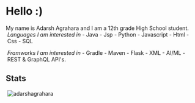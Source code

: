 
<link rel="stylesheet" href="https://cdn.jsdelivr.net/gh/devicons/devicon@v2.15.1/devicon.min.css">

# Hello   :)
My name is Adarsh Agrahara and I am a 12th grade High School student. 
&nbsp;*Languages I am interested in*
-&nbsp;Java
-&nbsp;Jsp
-&nbsp;Python
-&nbsp;Javascript
-&nbsp;Html
-&nbsp;Css
-&nbsp;SQL

&nbsp;*Framworks I am interested in*
-&nbsp;Gradle
-&nbsp;Maven
-&nbsp;Flask
-&nbsp;XML
-&nbsp;AI/ML 
-&nbsp;REST & GraphQL API's.





##  Stats

<p>&nbsp;<img align="center" src="https://github-readme-stats.vercel.app/api?username=adarshagrahara&show_icons=true&&show_icons=true&locale=en&include_all_commits=true&layout=compact&theme=tokyonight" alt="adarshagrahara" /></p>
  
